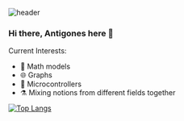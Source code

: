 ![header](https://capsule-render.vercel.app/api?type=wave&color=gradient&height=150&section=header)

### Hi there, Antigones here 👋

Current Interests:
- 🧩 Math models
- 🌐 Graphs
- 🔌 Microcontrollers
- ⚗️ Mixing notions from different fields together
<!--
**antigones/antigones** is a ✨ _special_ ✨ repository because its `README.md` (this file) appears on your GitHub profile.

Here are some ideas to get you started:

- 🔭 I’m currently working on ...
- 🌱 I’m currently learning ...
- 👯 I’m looking to collaborate on ...
- 🤔 I’m looking for help with ...
- 💬 Ask me about ...
- 📫 How to reach me: ...
- 😄 Pronouns: ...
- ⚡ Fun fact: ...
-->

[![Top Langs](https://github-readme-stats.vercel.app/api/top-langs/?username=antigones&layout=compact)](https://github.com/anuraghazra/github-readme-stats)
